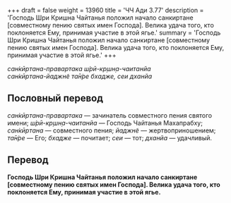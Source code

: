 +++
draft = false
weight = 13960
title = 'ЧЧ Ади 3.77'
description = 'Господь Шри Кришна Чайтанья положил начало санкиртане [совместному пению святых имен Господа]. Велика удача того, кто поклоняется Ему, принимая участие в этой ягье.'
summary = 'Господь Шри Кришна Чайтанья положил начало санкиртане [совместному пению святых имен Господа]. Велика удача того, кто поклоняется Ему, принимая участие в этой ягье.'
+++

_сан̇кӣртана-правартака ш́рӣ-кр̣шн̣а-чаитанйа  
сан̇кӣртана-йаджн̃е та̄н̇ре бхадже, сеи дханйа_

## Пословный перевод

_сан̇кӣртана_\-_правартака_ — зачинатель совместного пения святого имени; _ш́рӣ_\-_кр̣шн̣а_\-_чаитанйа_ — Господь Чайтанья Махапрабху; _сан̇кӣртана_ — совместного пения; _йаджн̃е_ — жертвоприношением; _та̄н̇ре_ — Его; _бхадже_ — почитает; _сеи_ — тот; _дханйа_ — удачливый.

## Перевод

**Господь Шри Кришна Чайтанья положил начало санкиртане \[совместному пению святых имен Господа\]. Велика удача того, кто поклоняется Ему, принимая участие в этой ягье.**
